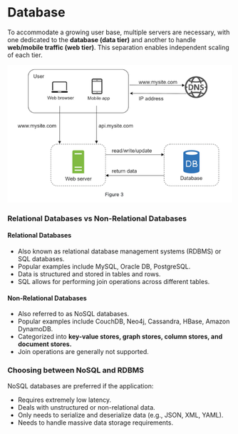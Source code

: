 # Database

To accommodate a growing user base, multiple servers are necessary, with one dedicated to the **database (data tier)** and another to handle **web/mobile traffic (web tier)**. This separation enables independent scaling of each tier. 

![Database-scaling.png](../../resources/scale-from-zero-to-millions-of-users/database.png)

### Relational Databases vs Non-Relational Databases

#### Relational Databases
- Also known as relational database management systems (RDBMS) or SQL databases.
- Popular examples include MySQL, Oracle DB, PostgreSQL.
- Data is structured and stored in tables and rows.
- SQL allows for performing join operations across different tables.

#### Non-Relational Databases
- Also referred to as NoSQL databases.
- Popular examples include CouchDB, Neo4j, Cassandra, HBase, Amazon DynamoDB.
- Categorized into **key-value stores, graph stores, column stores, and document stores.**
- Join operations are generally not supported.

### Choosing between NoSQL and RDBMS
NoSQL databases are preferred if the application:

- Requires extremely low latency.
- Deals with unstructured or non-relational data.
- Only needs to serialize and deserialize data (e.g., JSON, XML, YAML).
- Needs to handle massive data storage requirements.